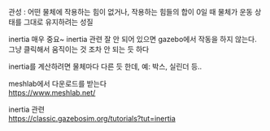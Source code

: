 관성 : 어떤 물체에 작용하는 힘이 없거나, 작용하는 힘들의 합이 0일 때 물체가 운동 상태를 그대로 유지하려는 성질

inertia 매우 중요~ inertia 관련 잘 안 되어 있으면 gazebo에서 작동을 하지 않는다.   
그냥 클릭해서 움직이는 것 조차 안 되는 듯 하다  

inertia를 계산하려면 물체마다 다른 듯 한데, 예: 박스, 실린더 등..

meshlab에서 다운로드를 받는다  
https://www.meshlab.net/

inertia 관련  
https://classic.gazebosim.org/tutorials?tut=inertia

